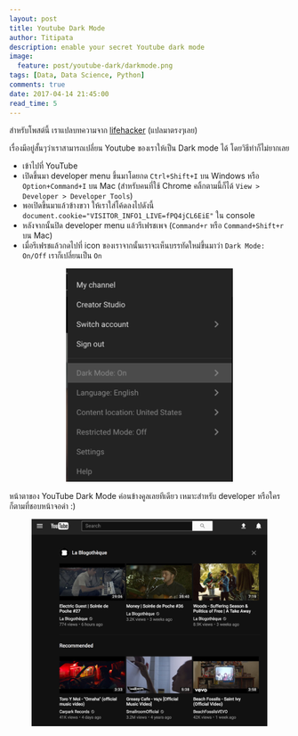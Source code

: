 ```yaml
---
layout: post
title: Youtube Dark Mode
author: Titipata
description: enable your secret Youtube dark mode
image:
  feature: post/youtube-dark/darkmode.png
tags: [Data, Data Science, Python]
comments: true
date: 2017-04-14 21:45:00
read_time: 5
---
```


สำหรับโพสต์นี้ เราแปลบทความจาก [lifehacker](http://lifehacker.com/how-to-enable-youtubes-secret-dark-mode-in-chrome-1794327293)
(แปลมาตรงๆเลย)

เรื่องมีอยู่สั้นๆว่าเราสามารถเปลี่ยน Youtube ของเราให้เป็น Dark mode ได้ โดยวิธีทำก็ไม่ยากเลย


- เข้าไปที่ YouTube
- เปิดขึ้นมา developer menu ขึ้นมาโดยกด `Ctrl+Shift+I` บน Windows หรือ `Option+Command+I` บน Mac
(สำหรับคนที่ใช้ Chrome คลิ้กตามนี้ก็ได้ `View > Developer > Developer Tools`)
- พอเปิดขึ้นมาแล้วข้างขวา ให้เราใส่โค้ดลงไปดังนี้ `document.cookie="VISITOR_INFO1_LIVE=fPQ4jCL6EiE"` ใน console
- หลังจากนั้นปิด developer menu แล้วรีเฟรชเพจ (`Command+r` หรือ `Command+Shift+r` บน Mac)
- เมื่อรีเฟรชแล้วกดไปที่ icon ของเราจากนั้นเราจะเห็นบรรทัดใหม่ขึ้นมาว่า `Dark Mode: On/Off` เราก็เปลี่ยนเป็น `On`

<figure><center>
  <img width="300" src="/images/post/youtube-dark/user_darkmode_on.png" data-action="zoom"/>
</center></figure>

หน้าตาของ YouTube Dark Mode ค่อนข้างคูลเลยทีเดียว เหมาะสำหรับ developer หรือใครก็ตามที่ชอบหน้าจอดำ :)

<figure><center>
  <img width="auto" src="/images/post/youtube-dark/darkmode.png" data-action="zoom"/>
</center></figure>
